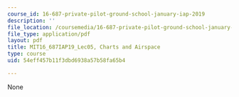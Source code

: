 ```yaml
---
course_id: 16-687-private-pilot-ground-school-january-iap-2019
description: ''
file_location: /coursemedia/16-687-private-pilot-ground-school-january-iap-2019/54eff457b11f3dbd6938a57b58fa65b4_MIT16_687IAP19_Lec05.pdf
file_type: application/pdf
layout: pdf
title: MIT16_687IAP19_Lec05, Charts and Airspace
type: course
uid: 54eff457b11f3dbd6938a57b58fa65b4

---
```

None